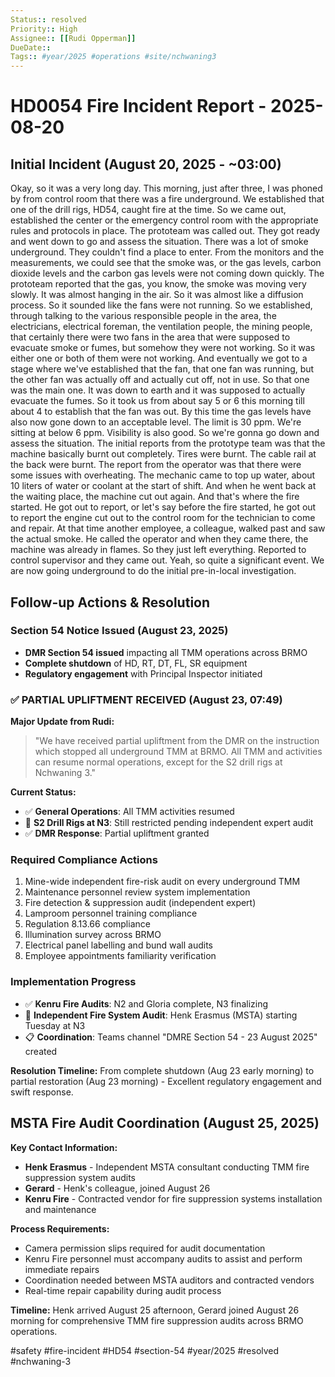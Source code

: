 ```yaml
---
Status:: resolved
Priority:: High
Assignee:: [[Rudi Opperman]]
DueDate:: 
Tags:: #year/2025 #operations #site/nchwaning3
---
```


# HD0054 Fire Incident Report - 2025-08-20

## Initial Incident (August 20, 2025 - ~03:00)

Okay, so it was a very long day. This morning, just after three, I was phoned by from control room that there was a fire underground. We established that one of the drill rigs, HD54, caught fire at the time. So we came out, established the center or the emergency control room with the appropriate rules and protocols in place. The prototeam was called out. They got ready and went down to go and assess the situation. There was a lot of smoke underground. They couldn't find a place to enter. From the monitors and the measurements, we could see that the smoke was, or the gas levels, carbon dioxide levels and the carbon gas levels were not coming down quickly. The prototeam reported that the gas, you know, the smoke was moving very slowly. It was almost hanging in the air. So it was almost like a diffusion process. So it sounded like the fans were not running. So we established, through talking to the various responsible people in the area, the electricians, electrical foreman, the ventilation people, the mining people, that certainly there were two fans in the area that were supposed to evacuate smoke or fumes, but somehow they were not working. So it was either one or both of them were not working. And eventually we got to a stage where we've established that the fan, that one fan was running, but the other fan was actually off and actually cut off, not in use. So that one was the main one. It was down to earth and it was supposed to actually evacuate the fumes. So it took us from about say 5 or 6 this morning till about 4 to establish that the fan was out. By this time the gas levels have also now gone down to an acceptable level. The limit is 30 ppm. We're sitting at below 6 ppm. Visibility is also good. So we're gonna go down and assess the situation. The initial reports from the prototype team was that the machine basically burnt out completely. Tires were burnt. The cable rail at the back were burnt. The report from the operator was that there were some issues with overheating. The mechanic came to top up water, about 10 liters of water or coolant at the start of shift. And when he went back at the waiting place, the machine cut out again. And that's where the fire started. He got out to report, or let's say before the fire started, he got out to report the engine cut out to the control room for the technician to come and repair. At that time another employee, a colleague, walked past and saw the actual smoke. He called the operator and when they came there, the machine was already in flames. So they just left everything. Reported to control supervisor and they came out. Yeah, so quite a significant event. We are now going underground to do the initial pre-in-local investigation.

## Follow-up Actions & Resolution

### Section 54 Notice Issued (August 23, 2025)
- **DMR Section 54 issued** impacting all TMM operations across BRMO
- **Complete shutdown** of HD, RT, DT, FL, SR equipment
- **Regulatory engagement** with Principal Inspector initiated

### ✅ PARTIAL UPLIFTMENT RECEIVED (August 23, 07:49)
**Major Update from Rudi:**
> "We have received partial upliftment from the DMR on the instruction which stopped all underground TMM at BRMO. All TMM and activities can resume normal operations, except for the S2 drill rigs at Nchwaning 3."

**Current Status:**
- ✅ **General Operations**: All TMM activities resumed
- 🔴 **S2 Drill Rigs at N3**: Still restricted pending independent expert audit
- ✅ **DMR Response**: Partial upliftment granted

### Required Compliance Actions
1. Mine-wide independent fire-risk audit on every underground TMM
2. Maintenance personnel review system implementation
3. Fire detection & suppression audit (independent expert)
4. Lamproom personnel training compliance
5. Regulation 8.13.66 compliance
6. Illumination survey across BRMO
7. Electrical panel labelling and bund wall audits
8. Employee appointments familiarity verification

### Implementation Progress
- ✅ **Kenru Fire Audits**: N2 and Gloria complete, N3 finalizing
- 📅 **Independent Fire System Audit**: Henk Erasmus (MSTA) starting Tuesday at N3
- 📋 **Coordination**: Teams channel "DMRE Section 54 - 23 August 2025" created

**Resolution Timeline:** From complete shutdown (Aug 23 early morning) to partial restoration (Aug 23 morning) - Excellent regulatory engagement and swift response.

## MSTA Fire Audit Coordination (August 25, 2025)
**Key Contact Information:**
- **Henk Erasmus** - Independent MSTA consultant conducting TMM fire suppression system audits
- **Gerard** - Henk's colleague, joined August 26
- **Kenru Fire** - Contracted vendor for fire suppression systems installation and maintenance

**Process Requirements:**
- Camera permission slips required for audit documentation
- Kenru Fire personnel must accompany audits to assist and perform immediate repairs
- Coordination needed between MSTA auditors and contracted vendors
- Real-time repair capability during audit process

**Timeline:** Henk arrived August 25 afternoon, Gerard joined August 26 morning for comprehensive TMM fire suppression audits across BRMO operations.

#safety #fire-incident #HD54 #section-54 #year/2025 #resolved #nchwaning-3